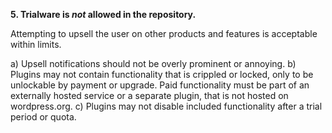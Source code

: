 **5. Trialware is _not_ allowed in the repository.**

Attempting to upsell the user on other products and features is acceptable within limits.

a) Upsell notifications should not be overly prominent or annoying.
b) Plugins may not contain functionality that is crippled or locked, only to be unlockable by payment or upgrade. Paid functionality must be part of an externally hosted service or a separate plugin, that is not hosted on wordpress.org.
c) Plugins may not disable included functionality after a trial period or quota.